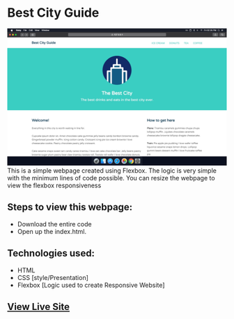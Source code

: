 # Best City Guide

![Screeshot](screen.png)
This is a simple webpage created using Flexbox. The logic is very simple with the minimum lines of code possible. You can resize the webpage to view the flexbox responsiveness

## Steps to view this webpage:
- Download the entire code 
- Open up the index.html.

## Technologies used: 
- HTML
- CSS [style/Presentation]
- Flexbox [Logic used to create Responsive Website]
## [View Live Site](https://anthonys1760.github.io/Simple-Calculator/)

